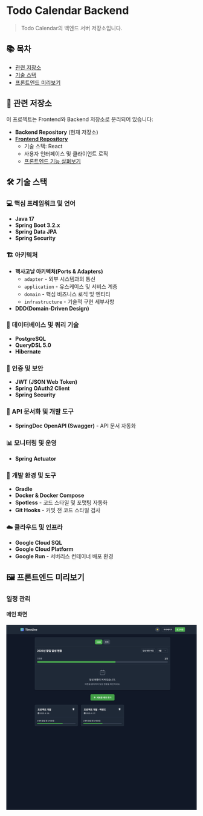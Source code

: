 # Todo Calendar Backend

> Todo Calendar의 백엔드 서버 저장소입니다.

## 📚 목차
- [관련 저장소](#관련-저장소)
- [기술 스택](#기술-스택)
- [프론트엔드 미리보기](#프론트엔드-미리보기)

## 🔗 관련 저장소
이 프로젝트는 Frontend와 Backend 저장소로 분리되어 있습니다:

- **Backend Repository** (현재 저장소)
- [**Frontend Repository**](https://github.com/dongkeonkim/daily-todo-calendar-frontend)
  - 기술 스택: React
  - 사용자 인터페이스 및 클라이언트 로직
  - [프론트엔드 기능 살펴보기](https://github.com/dongkeonkim/daily-todo-calendar-frontend/blob/main/README.md)

## 🛠️ 기술 스택

### 💻 핵심 프레임워크 및 언어
- **Java 17**
- **Spring Boot 3.2.x**
- **Spring Data JPA**
- **Spring Security**

### 🏗️ 아키텍처
- **헥사고날 아키텍처(Ports & Adapters)**
  - `adapter` - 외부 시스템과의 통신
  - `application` - 유스케이스 및 서비스 계층
  - `domain` - 핵심 비즈니스 로직 및 엔티티
  - `infrastructure` - 기술적 구현 세부사항
- **DDD(Domain-Driven Design)**

### 💾 데이터베이스 및 쿼리 기술
- **PostgreSQL**
- **QueryDSL 5.0**
- **Hibernate**

### 🔐 인증 및 보안
- **JWT (JSON Web Token)**
- **Spring OAuth2 Client**
- **Spring Security**

### 📝 API 문서화 및 개발 도구
- **SpringDoc OpenAPI (Swagger)** - API 문서 자동화

### 📊 모니터링 및 운영
- **Spring Actuator**

### 🔧 개발 환경 및 도구
- **Gradle**
- **Docker & Docker Compose**
- **Spotless** - 코드 스타일 및 포맷팅 자동화
- **Git Hooks** - 커밋 전 코드 스타일 검사

### ☁️ 클라우드 및 인프라
- **Google Cloud SQL**
- **Google Cloud Platform**
- **Google Run** - 서버리스 컨테이너 배포 환경

## 🖼️ 프론트엔드 미리보기
### 일정 관리
#### 메인 화면
<img src="https://raw.githubusercontent.com/dongkeonkim/daily-todo-calendar-frontend/main/public/images/main_dark.png" alt="캘린더 메인 화면" width="600"/>